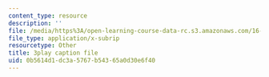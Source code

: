 ```yaml
---
content_type: resource
description: ''
file: /media/https%3A/open-learning-course-data-rc.s3.amazonaws.com/16-90-computational-methods-in-aerospace-engineering-spring-2014/0b5614d1dc3a5767b54365a0d30e6f40_BzQNgoTu5C4.vtt
file_type: application/x-subrip
resourcetype: Other
title: 3play caption file
uid: 0b5614d1-dc3a-5767-b543-65a0d30e6f40
---
```

